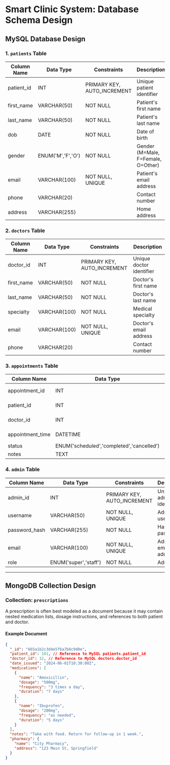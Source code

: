 # Smart Clinic System: Database Schema Design

## MySQL Database Design

### 1. `patients` Table

| Column Name | Data Type         | Constraints                 | Description                        |
| ----------- | ----------------- | --------------------------- | ---------------------------------- |
| patient_id  | INT               | PRIMARY KEY, AUTO_INCREMENT | Unique patient identifier          |
| first_name  | VARCHAR(50)       | NOT NULL                    | Patient's first name               |
| last_name   | VARCHAR(50)       | NOT NULL                    | Patient's last name                |
| dob         | DATE              | NOT NULL                    | Date of birth                      |
| gender      | ENUM('M','F','O') | NOT NULL                    | Gender (M=Male, F=Female, O=Other) |
| email       | VARCHAR(100)      | NOT NULL, UNIQUE            | Patient's email address            |
| phone       | VARCHAR(20)       |                             | Contact number                     |
| address     | VARCHAR(255)      |                             | Home address                       |

### 2. `doctors` Table

| Column Name | Data Type    | Constraints                 | Description              |
| ----------- | ------------ | --------------------------- | ------------------------ |
| doctor_id   | INT          | PRIMARY KEY, AUTO_INCREMENT | Unique doctor identifier |
| first_name  | VARCHAR(50)  | NOT NULL                    | Doctor's first name      |
| last_name   | VARCHAR(50)  | NOT NULL                    | Doctor's last name       |
| specialty   | VARCHAR(100) | NOT NULL                    | Medical specialty        |
| email       | VARCHAR(100) | NOT NULL, UNIQUE            | Doctor's email address   |
| phone       | VARCHAR(20)  |                             | Contact number           |

### 3. `appointments` Table

| Column Name      | Data Type                                 | Constraints                 | Description                       |
| ---------------- | ----------------------------------------- | --------------------------- | --------------------------------- |
| appointment_id   | INT                                       | PRIMARY KEY, AUTO_INCREMENT | Unique appointment identifier     |
| patient_id       | INT                                       | NOT NULL, FOREIGN KEY       | References `patients(patient_id)` |
| doctor_id        | INT                                       | NOT NULL, FOREIGN KEY       | References `doctors(doctor_id)`   |
| appointment_time | DATETIME                                  | NOT NULL                    | Scheduled date and time           |
| status           | ENUM('scheduled','completed','cancelled') | NOT NULL                    | Appointment status                |
| notes            | TEXT                                      |                             | Additional notes                  |

### 4. `admin` Table

| Column Name   | Data Type             | Constraints                 | Description             |
| ------------- | --------------------- | --------------------------- | ----------------------- |
| admin_id      | INT                   | PRIMARY KEY, AUTO_INCREMENT | Unique admin identifier |
| username      | VARCHAR(50)           | NOT NULL, UNIQUE            | Admin username          |
| password_hash | VARCHAR(255)          | NOT NULL                    | Hashed password         |
| email         | VARCHAR(100)          | NOT NULL, UNIQUE            | Admin email address     |
| role          | ENUM('super','staff') | NOT NULL                    | Admin role              |

<!--
Justification:
- Used INT and AUTO_INCREMENT for primary keys for simplicity and performance.
- Used ENUM for fields with limited options (gender, status, role) for data integrity.
- Foreign keys in `appointments` ensure referential integrity.
- Unique constraints on emails and usernames to prevent duplicates.
-->

---

## MongoDB Collection Design

### Collection: `prescriptions`

A prescription is often best modeled as a document because it may contain nested medication lists, dosage instructions, and references to both patient and doctor.

#### Example Document

```json
{
  "_id": "665a1b2c3d4e5f6a7b8c9d0e",
  "patient_id": 101, // Reference to MySQL patients.patient_id
  "doctor_id": 12, // Reference to MySQL doctors.doctor_id
  "date_issued": "2024-06-01T10:30:00Z",
  "medications": [
    {
      "name": "Amoxicillin",
      "dosage": "500mg",
      "frequency": "3 times a day",
      "duration": "7 days"
    },
    {
      "name": "Ibuprofen",
      "dosage": "200mg",
      "frequency": "as needed",
      "duration": "5 days"
    }
  ],
  "notes": "Take with food. Return for follow-up in 1 week.",
  "pharmacy": {
    "name": "City Pharmacy",
    "address": "123 Main St, Springfield"
  }
}
```

<!--
Justification:
- Embedded array for medications allows flexible number of drugs per prescription.
- Nested pharmacy object for extensibility (e.g., contact info).
- patient_id and doctor_id reference relational data, supporting hybrid SQL/NoSQL design.
-->
